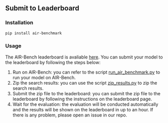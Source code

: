 ## Submit to Leaderboard

### Installation

```bash
pip install air-benchmark
```

### Usage

The AIR-Bench leaderboard is avaliable [here](https://huggingface.co/spaces/AIR-Bench/leaderboard). You can submit your model to the leaderboard by following the steps below:

1. Run on AIR-Bench: you can refer to the script [run_air_benchmark.py](https://github.com/AIR-Bench/AIR-Bench/tree/main/scripts/run_air_benchmark.py) to run your model on AIR-Bench.
2. Zip the search results: you can use the script [zip_results.py](https://github.com/AIR-Bench/AIR-Bench/tree/main/scripts/zip_results.py) to zip the search results.
3. Submit the zip file to the leaderboard: you can submit the zip file to the leaderboard by following the instructions on the leaderboard page.
4. Wait for the evaluation: the evaluation will be conducted automatically and the results will be shown on the leaderboard in up to an hour. If there is any problem, please open an issue in our repo.
